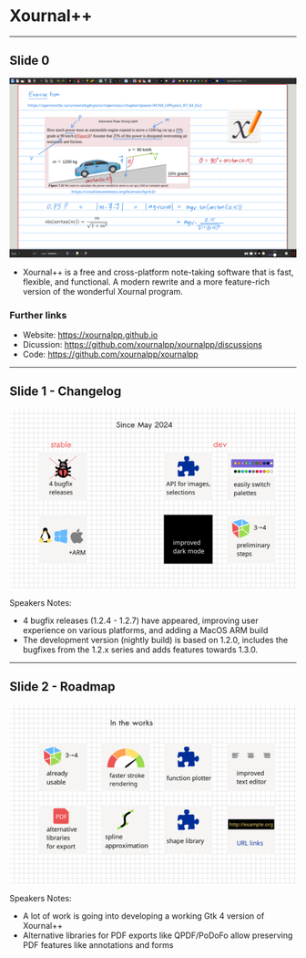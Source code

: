 # Xournal++

---

## Slide 0

![](xournalpp-0.png)

- Xournal++ is a free and cross-platform note-taking software that is fast, flexible, and functional. A modern rewrite and a more feature-rich version of the wonderful Xournal program.

### Further links

- Website: <https://xournalpp.github.io>
- Dicussion: <https://github.com/xournalpp/xournalpp/discussions>
- Code: <https://github.com/xournalpp/xournalpp>

---

## Slide 1 - Changelog

![](xournalpp-1.png)

Speakers Notes:
- 4 bugfix releases (1.2.4 - 1.2.7) have appeared, improving user experience on various platforms, and adding a MacOS ARM build
- The development version (nightly build) is based on 1.2.0, includes the bugfixes from the 1.2.x series and adds features towards 1.3.0.

---

## Slide 2 - Roadmap

![](xournalpp-2.png)

Speakers Notes:
- A lot of work is going into developing a working Gtk 4 version of Xournal++
- Alternative libraries for PDF exports like QPDF/PoDoFo allow preserving PDF features like annotations and forms
